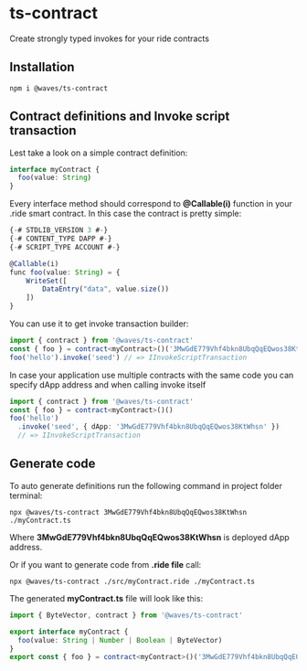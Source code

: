 # ts-contract
Create strongly typed invokes for your ride contracts

## Installation
```
npm i @waves/ts-contract
```

## Contract definitions and Invoke script transaction
Lest take a look on a simple contract definition:
```ts
interface myContract {
  foo(value: String)
}
```
Every interface method should correspond to **@Callable(i)** function in your .ride smart contract. In this case the contract is pretty simple: 
```ts
{-# STDLIB_VERSION 3 #-}
{-# CONTENT_TYPE DAPP #-}
{-# SCRIPT_TYPE ACCOUNT #-}

@Callable(i)
func foo(value: String) = {
    WriteSet([
        DataEntry("data", value.size())
    ])
}
```

You can use it to get invoke transaction builder:
```ts
import { contract } from '@waves/ts-contract'
const { foo } = contract<myContract>()('3MwGdE779Vhf4bkn8UbqQqEQwos38KtWhsn')
foo('hello').invoke('seed') // => IInvokeScriptTransaction
```
In case your application use multiple contracts with the same code you can specify dApp address and when calling invoke itself
```ts
import { contract } from '@waves/ts-contract'
const { foo } = contract<myContract>()()
foo('hello')
  .invoke('seed', { dApp: '3MwGdE779Vhf4bkn8UbqQqEQwos38KtWhsn' })
  // => IInvokeScriptTransaction
```

## Generate code
To auto generate definitions run the following command in project folder terminal:
```
npx @waves/ts-contract 3MwGdE779Vhf4bkn8UbqQqEQwos38KtWhsn ./myContract.ts
```
Where **3MwGdE779Vhf4bkn8UbqQqEQwos38KtWhsn** is deployed dApp address.

Or if you want to generate code from **.ride file** call:
```
npx @waves/ts-contract ./src/myContract.ride ./myContract.ts
```
The generated **myContract.ts** file will look like this:
```ts
import { ByteVector, contract } from '@waves/ts-contract'

export interface myContract {
  foo(value: String | Number | Boolean | ByteVector)
}
export const { foo } = contract<myContract>()('3MwGdE779Vhf4bkn8UbqQqEQwos38KtWhsn')
```

